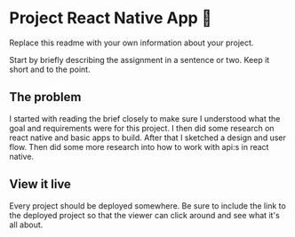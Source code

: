 # Project React Native App 📱

Replace this readme with your own information about your project.

Start by briefly describing the assignment in a sentence or two. Keep it short and to the point.

## The problem

I started with reading the brief closely to make sure I understood what the goal and requirements were for this project. I then did some research on react native and basic apps to build. After that I sketched a design and user flow. Then did some more research into how to work with api:s in react native. 

## View it live

Every project should be deployed somewhere. Be sure to include the link to the deployed project so that the viewer can click around and see what it's all about.
